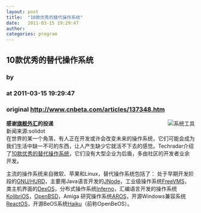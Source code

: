 ```yaml
---
layout: post
title:  "10款优秀的替代操作系统"
date:   2011-03-15 19:29:47
author: 
categories: program
---
```


## 10款优秀的替代操作系统
### by 
### at 2011-03-15 19:29:47
### original <http://www.cnbeta.com/articles/137348.htm>

<div><a rel="nofollow" href="http://www.cnbeta.com/topics/56.htm"><img src="http://img.cnbeta.com/topics/systemtool.png" alt="系统工具" name="sign" align="right"></a>
        <p><b>感谢<a rel="nofollow" href="http://www.royfx.com">旗舰外汇</a>的投递</b><br>
新闻来源:solidot<br>
在世界的某一个角落，有人正在开发或许会改变未来的操作系统，它们可能会成为我们生活中缺一不可的东西，让人产生缺少它就活不下去的感觉。Techradar介绍了<a rel="nofollow" href="http://www.techradar.com/news/software/operating-systems/10-best-alternative-operating-systems-934484">10款优秀的替代操作系统</a>，它们没有大型企业为后盾，多由社区的开发者业余开发。</p>
		<p>主流的操作系统来自微软、苹果和Linux，替代操作系统包括了：
处于早期开发阶段的<a rel="nofollow" href="http://www.gnu.org/software/hurd/">GNU/HURD</a>，主要用Java语言开发的<a rel="nofollow" href="http://www.jnode.org/">JNode</a>，工业级操作系统<a rel="nofollow" href="http://www.freevms.net/">FreeVMS</a>，类主机界面的<a rel="nofollow" href="http://www.dex4u.com/">DexOS</a>，分布式操作系统<a rel="nofollow" href="http://www.vitanuova.com/inferno/">Inferno</a>，汇编语言开发的操作系统<a rel="nofollow" href="http://www.kolibrios.org/">KolibriOS</a>，<a rel="nofollow" href="http://www.openbsd.org/">OpenBSD</a>，Amiga 研究操作系统<a rel="nofollow" href="http://aros.sourceforge.net/">AROS</a>，开源Windows兼容系统<a rel="nofollow" href="http://www.reactos.org/en/index.html">ReactOS</a>，开源BeOS系统<a rel="nofollow" href="http://www.haiku-os.org/">Haiku</a>（前称OpenBeOS）。</p></div>